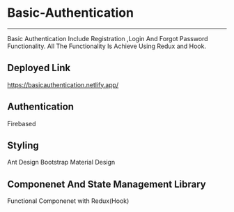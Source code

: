 # Basic-Authentication
-----------------------
Basic Authentication Include Registration ,Login And Forgot Password Functionality. All The Functionality Is Achieve Using Redux and Hook.

Deployed Link
-------------------
https://basicauthentication.netlify.app/

Authentication
------------------
Firebased

Styling
----------------------
Ant Design
Bootstrap Material Design 

Componenet And State Management Library
----------------------
Functional Componenet with Redux(Hook)


